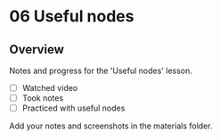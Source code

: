 # 06 Useful nodes

## Overview

Notes and progress for the 'Useful nodes' lesson.

- [ ] Watched video
- [ ] Took notes
- [ ] Practiced with useful nodes

Add your notes and screenshots in the materials folder.
